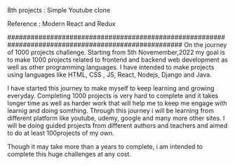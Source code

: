 8th projects : Simple Youtube clone


Reference : Modern React and Redux

#####################################################################################################
On the journey of 1000 projects challenge. Starting from 5th Novemember,2022 my goal is to make 1000 projects related to frontend and backend web development as well as other programming languages. I have intended to make projects using languages like HTML, CSS , JS, React, Nodejs, Django and Java.

I have started this journey to make myself to keep learning and growing everyday. Completing 1000 projects is very hard to complete and it takes longer time as well as harder work that will help me to keep me engage with learnig and doing somthing. Through this journey i will be learning from different platform like youtube, udemy, google and many more other sites. I will be doing guided projects from different authors and teachers and aimed to do at least 100projects of my own.

Though it may take more than a years to complete, i am intended to complete this huge challenges at any cost.
